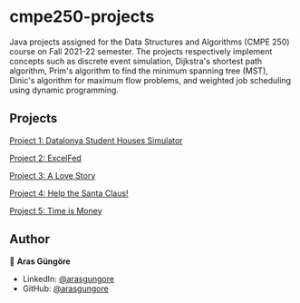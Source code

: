 # cmpe250-projects

Java projects assigned for the Data Structures and Algorithms (CMPE 250) course on Fall 2021-22 semester. The projects respectively implement concepts such as discrete event simulation, Dijkstra's shortest path algorithm, Prim's algorithm to find the minimum spanning tree (MST), Dinic's algorithm for maximum flow problems, and weighted job scheduling using dynamic programming.



## Projects

[Project 1: Datalonya Student Houses Simulator](DatalonyaStudentHousesSimulator/README.md)

[Project 2: ExcelFed](ExcelFed/README.md)

[Project 3: A Love Story](LoveStory/README.md)

[Project 4: Help the Santa Claus!](HelpSantaClaus/README.md)

[Project 5: Time is Money](TimeIsMoney/README.md)



## Author

👤 **Aras Güngöre**

* LinkedIn: [@arasgungore](https://www.linkedin.com/in/arasgungore)
* GitHub: [@arasgungore](https://github.com/arasgungore)
